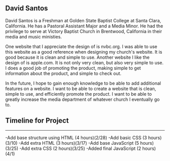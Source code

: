 David Santos
--------------------------------------------------------------------
David Santos is a Freshman at Golden State Baptist College at Santa Clara, California. He has a Pastoral Assistant Major and a Media Minor. He had the privilege to serve at Victory Baptist Church in Brentwood, California in their media and music ministies. 

One website that I appreciate the design of is nvbc.org. I was able to use this website as a good reference when designing my church's website. It is good because it is clean and simple to use. Another website I like the design of is apple.com. It is not only very clean, but also very simple to use. I does a good job of promoting the product, making simple to get information about the product, and simple to check out. 

In the future, I hope to gain enough knowledge to be able to add additional features on a website. I want to be able to create a website that is clean, simple to use, and efficiently promote the product. I want to be able to greatly increase the media department of whatever church I eventually go to. 

## Timeline for Project
-------------------------------------------------------------------------
-Add base structure using HTML (4 hours)(2/28)
-Add basic CSS (3 hours)(3/10)
-Add extra HTML (3 hours)(3/17)
-Add base JavaScript (5 hours)(3/25)
-Add extra CSS (2 hours)(3/25)
-Added final JavaScript (2 hours)(4/1)

